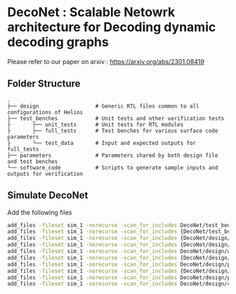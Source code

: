 # DecoNet : Scalable Netowrk architecture for Decoding dynamic decoding graphs


Please refer to our paper on arxiv : https://arxiv.org/abs/2301.08419

## Folder Structure

    .
    ├── design                  # Generic RTL files common to all configurations of Helios
    ├── test_benches            # Unit tests and other verification tests
    ├       ├── unit_tests      # Unit tests for RTL modules
    ├       ├── full_tests      # Test benches for various surface code parameters
    ├       └── test_data       # Input and expected outputs for full_tests
    ├── parameters              # Parameters shared by both design file and test benches
    └── software_code           # Scripts to generate sample inputs and outputs for verification

## Simulate DecoNet

Add the following files

```sh
add_files -fileset sim_1 -norecurse -scan_for_includes DecoNet/test_benches/full_tests/overall_verificaton_bench.sv
add_files -fileset sim_1 -norecurse -scan_for_includes {DecoNet/test_benches/full_tests/multi_fpga_verification_test_leaf.sv DecoNet/test_benches/full_tests/root_hub_test.sv}
add_files -fileset sim_1 -norecurse -scan_for_includes {DecoNet/design/generics/fifo_fwft.v DecoNet/design/stage_controller/root_hub_core.v}
add_files -fileset sim_1 -norecurse -scan_for_includes {DecoNet/design/channels/router.v DecoNet/design/stage_controller/control_node_root_FPGA.v}
add_files -fileset sim_1 -norecurse -scan_for_includes DecoNet/design/wrappers/Helios_single_FPGA_core.v
add_files -fileset sim_1 -norecurse -scan_for_includes {DecoNet/design/wrappers/single_FPGA_decoding_graph_dynamic_rsc.sv DecoNet/design/stage_controller/control_node_single_FPGA.v DecoNet/design/channels/message_handler.sv}
add_files -fileset sim_1 -norecurse -scan_for_includes DecoNet/design/pe/processing_unit_single_FPGA_v2.v
add_files -fileset sim_1 -norecurse -scan_for_includes {DecoNet/design/generics/tree_compare_solver.sv DecoNet/design/generics/ram.sv}
add_files -fileset sim_1 -norecurse -scan_for_includes DecoNet/design/pe/support_processing_unit.v
add_files -fileset sim_1 -norecurse -scan_for_includes DecoNet/design/channels/neighbor_link_internal_v2.v
```
    




